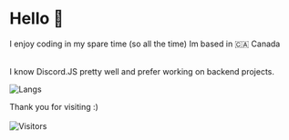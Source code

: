 # Hello 👋

I enjoy coding in my spare time (so all the time) Im based in 🇨🇦 Canada</br></br>

I know Discord.JS pretty well and prefer working on backend projects.</br>


![Langs](https://readme-stats-iota.vercel.app/api/top-langs/?username=Dankyss&border_color=21262D&langs_count=10&hide_border=false&theme=github_dark)<br/>


Thank you for visiting :)<br/><br/>
![Visitors](https://visitor-badge.glitch.me/badge?page_id=Dankyss.Dankyss)
